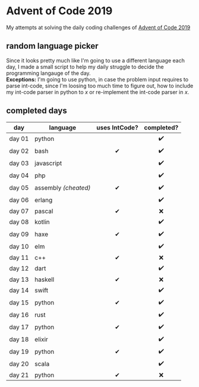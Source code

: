 # Advent of Code 2019

My attempts at solving the daily coding challenges of [Advent of Code 2019](https://adventofcode.com/2019)

## random language picker
Since it looks pretty much like I'm going to use a different language each day, I made a small script to help my daily struggle to decide the programming langauge of the day.  
**Exceptions:** I'm going to use python, in case the problem input requires to parse int-code, since I'm loosing too much time to figure out, how to include my int-code parser in python to _x_ or re-implement the int-code parser in _x_.

## completed days

| day    | language              | uses IntCode? | completed? |
|--------|-----------------------|:-------------:|:----------:|
| day 01 | python                |  ️            | ✔️          |
| day 02 | bash                  | ✔            | ✔️          |
| day 03 | javascript            |  ️            | ✔️          |
| day 04 | php                   |  ️            | ✔️          |
| day 05 | assembly *(cheated)*  | ✔            | ✔️          |
| day 06 | erlang                |  ️            | ✔️          |
| day 07 | pascal                | ✔            | ❌          |
| day 08 | kotlin                |  ️            | ✔️          |
| day 09 | haxe                  | ✔            | ✔️          |
| day 10 | elm                   |  ️            | ✔️          |
| day 11 | c++                   | ✔            | ❌          |
| day 12 | dart                  |  ️            | ✔️          |
| day 13 | haskell               | ✔            | ❌          |
| day 14 | swift                 |  ️            | ✔️          |
| day 15 | python                | ✔            | ✔️          |
| day 16 | rust                  |              | ✔️          |
| day 17 | python                | ✔            | ✔️          |
| day 18 | elixir                |              | ✔️          |
| day 19 | python                | ✔            | ✔️          |
| day 20 | scala                 |              | ✔️          |
| day 21 | python                | ✔            | ❌          |
